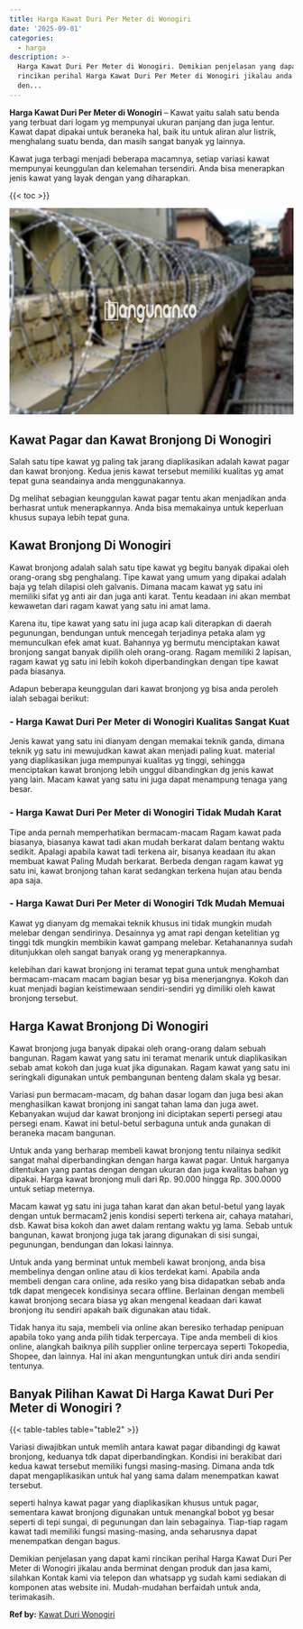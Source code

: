 ```yaml
---
title: Harga Kawat Duri Per Meter di Wonogiri
date: '2025-09-01'
categories:
  - harga
description: >-
  Harga Kawat Duri Per Meter di Wonogiri. Demikian penjelasan yang dapat kami
  rincikan perihal Harga Kawat Duri Per Meter di Wonogiri jikalau anda berminat
  den...
---
```


**Harga Kawat Duri Per Meter di Wonogiri** – Kawat yaitu salah satu benda yang terbuat dari logam yg mempunyai ukuran panjang dan juga lentur. Kawat dapat dipakai untuk beraneka hal, baik itu untuk aliran alur listrik, menghalang suatu benda, dan masih sangat banyak yg lainnya.

Kawat juga terbagi menjadi beberapa macamnya, setiap variasi kawat mempunyai keunggulan dan kelemahan tersendiri. Anda bisa menerapkan jenis kawat yang layak dengan yang diharapkan.

{{< toc >}}

![Harga Kawat Duri Per Meter di Wonogiri](/images/jual-kawat-murah49.png)

## Kawat Pagar dan Kawat Bronjong Di Wonogiri

Salah satu tipe kawat yg paling tak jarang diaplikasikan adalah kawat pagar dan kawat bronjong. Kedua jenis kawat tersebut memiliki kualitas yg amat tepat guna seandainya anda menggunakannya.

Dg melihat sebagian keunggulan kawat pagar tentu akan menjadikan anda berhasrat untuk menerapkannya. Anda bisa memakainya untuk keperluan khusus supaya lebih tepat guna.

## Kawat Bronjong Di Wonogiri

Kawat bronjong adalah salah satu tipe kawat yg begitu banyak dipakai oleh orang-orang sbg penghalang. Tipe kawat yang umum yang dipakai adalah baja yg telah dilapisi oleh galvanis. Dimana macam kawat yg satu ini memiliki sifat yg anti air dan juga anti karat. Tentu keadaan ini akan membat kewawetan dari ragam kawat yang satu ini amat lama.

Karena itu, tipe kawat yang satu ini juga acap kali diterapkan di daerah pegunungan, bendungan untuk mencegah terjadinya petaka alam yg memunculkan efek amat kuat. Bahannya yg bermutu menciptakan kawat bronjong sangat banyak dipilih oleh orang-orang. Ragam memiliki 2 lapisan, ragam kawat yg satu ini lebih kokoh diperbandingkan dengan tipe kawat pada biasanya.

Adapun beberapa keunggulan dari kawat bronjong yg bisa anda peroleh ialah sebagai berikut:

### \- Harga Kawat Duri Per Meter di Wonogiri Kualitas Sangat Kuat

Jenis kawat yang satu ini dianyam dengan memakai teknik ganda, dimana teknik yg satu ini mewujudkan kawat akan menjadi paling kuat. material yang diaplikasikan juga mempunyai kualitas yg tinggi, sehingga menciptakan kawat bronjong lebih unggul dibandingkan dg jenis kawat yang lain. Macam kawat yang satu ini juga dapat menampung tenaga yang besar.

### \- Harga Kawat Duri Per Meter di Wonogiri Tidak Mudah Karat

Tipe anda pernah memperhatikan bermacam-macam Ragam kawat pada biasanya, biasanya kawat tadi akan mudah berkarat dalam bentang waktu sedikit. Apalagi apabila kawat tadi terkena air, bisanya keadaan itu akan membuat kawat Paling Mudah berkarat. Berbeda dengan ragam kawat yg satu ini, kawat bronjong tahan karat sedangkan terkena hujan atau benda apa saja.

### \- Harga Kawat Duri Per Meter di Wonogiri Tdk Mudah Memuai

Kawat yg dianyam dg memakai teknik khusus ini tidak mungkin mudah melebar dengan sendirinya. Desainnya yg amat rapi dengan ketelitian yg tinggi tdk mungkin membikin kawat gampang melebar. Ketahanannya sudah ditunjukkan oleh sangat banyak orang yg menerapkannya.

kelebihan dari kawat bronjong ini teramat tepat guna untuk menghambat bermacam-macam macam bagian besar yg bisa menerjangnya. Kokoh dan kuat menjadi bagian keistimewaan sendiri-sendiri yg dimiliki oleh kawat bronjong tersebut.

## Harga Kawat Bronjong Di Wonogiri

Kawat bronjong juga banyak dipakai oleh orang-orang dalam sebuah bangunan. Ragam kawat yang satu ini teramat menarik untuk diaplikasikan sebab amat kokoh dan juga kuat jika digunakan. Ragam kawat yang satu ini seringkali digunakan untuk pembangunan benteng dalam skala yg besar.

Variasi pun bermacam-macam, dg bahan dasar logam dan juga besi akan menghasilkan kawat bronjong ini sangat tahan lama dan juga awet. Kebanyakan wujud dar kawat bronjong ini diciptakan seperti persegi atau persegi enam. Kawat ini betul-betul serbaguna untuk anda gunakan di beraneka macam bangunan.

Untuk anda yang berharap membeli kawat bronjong tentu nilainya sedikit sangat mahal diperbandingkan dengan harga kawat pagar. Untuk harganya ditentukan yang pantas dengan dengan ukuran dan juga kwalitas bahan yg dipakai. Harga kawat bronjong muli dari Rp. 90.000 hingga Rp. 300.0000 untuk setiap meternya.

Macam kawat yg satu ini juga tahan karat dan akan betul-betul yang layak dengan untuk bermacam2 jenis kondisi seperti terkena air, cahaya matahari, dsb. Kawat bisa kokoh dan awet dalam rentang waktu yg lama. Sebab untuk bangunan, kawat bronjong juga tak jarang digunakan di sisi sungai, pegunungan, bendungan dan lokasi lainnya.

Untuk anda yang berminat untuk membeli kawat bronjong, anda bisa membelinya dengan online atau di kios terdekat kami. Apabila anda membeli dengan cara online, ada resiko yang bisa didapatkan sebab anda tdk dapat mengecek kondisinya secara offline. Berlainan dengan membeli kawat bronjong secara biasa yg akan mengenal keadaan dari kawat bronjong itu sendiri apakah baik digunakan atau tidak.

Tidak hanya itu saja, membeli via online akan beresiko terhadap penipuan apabila toko yang anda pilih tidak terpercaya. Tipe anda membeli di kios online, alangkah baiknya pilih supplier online terpercaya seperti Tokopedia, Shopee, dan lainnya. Hal ini akan menguntungkan untuk diri anda sendiri tentunya.

## Banyak Pilihan Kawat Di Harga Kawat Duri Per Meter di Wonogiri ?

{{< table-tables table="table2" >}}

Variasi diwajibkan untuk memlih antara kawat pagar dibandingi dg kawat bronjong, keduanya tdk dapat diperbandingkan. Kondisi ini berakibat dari kedua kawat tersebut memiliki fungsi masing-masing. Dimana anda tdk dapat mengaplikasikan untuk hal yang sama dalam menempatkan kawat tersebut.

seperti halnya kawat pagar yang diaplikasikan khusus untuk pagar, sementara kawat bronjong digunakan untuk menangkal bobot yg besar seperti di tepi sungai, di pegunungan dan lain sebagainya. Tiap-tiap ragam kawat tadi memiliki fungsi masing-masing, anda seharusnya dapat menempatkan dengan bagus.

Demikian penjelasan yang dapat kami rincikan perihal Harga Kawat Duri Per Meter di Wonogiri jikalau anda berminat dengan produk dan jasa kami, silahkan Kontak kami via telepon dan whatsapp yg sudah kami sediakan di komponen atas website ini. Mudah-mudahan berfaidah untuk anda, terimakasih.

**Ref by:** [Kawat Duri Wonogiri](https://id.wikipedia.org/wiki/Kawat)
